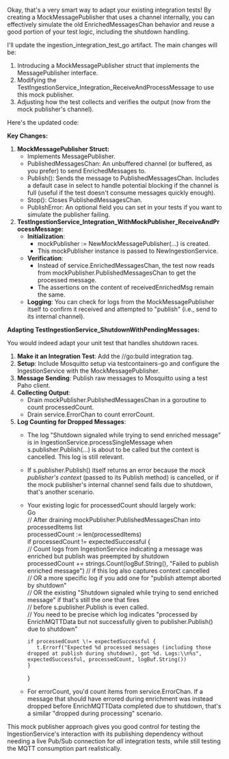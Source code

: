 Okay, that's a very smart way to adapt your existing integration tests\! By creating a MockMessagePublisher that uses a channel internally, you can effectively simulate the old EnrichedMessagesChan behavior and reuse a good portion of your test logic, including the shutdown handling.

I'll update the ingestion\_integration\_test\_go artifact. The main changes will be:

1. Introducing a MockMessagePublisher struct that implements the MessagePublisher interface.
2. Modifying the TestIngestionService\_Integration\_ReceiveAndProcessMessage to use this mock publisher.
3. Adjusting how the test collects and verifies the output (now from the mock publisher's channel).

Here's the updated code:

**Key Changes:**

1. **MockMessagePublisher Struct:**
    * Implements MessagePublisher.
    * PublishedMessagesChan: An unbuffered channel (or buffered, as you prefer) to send EnrichedMessages to.
    * Publish(): Sends the message to PublishedMessagesChan. Includes a default case in select to handle potential blocking if the channel is full (useful if the test doesn't consume messages quickly enough).
    * Stop(): Closes PublishedMessagesChan.
    * PublishError: An optional field you can set in your tests if you want to simulate the publisher failing.
2. **TestIngestionService\_Integration\_WithMockPublisher\_ReceiveAndProcessMessage:**
    * **Initialization**:
        * mockPublisher := NewMockMessagePublisher(...) is created.
        * This mockPublisher instance is passed to NewIngestionService.
    * **Verification**:
        * Instead of service.EnrichedMessagesChan, the test now reads from mockPublisher.PublishedMessagesChan to get the processed message.
        * The assertions on the content of receivedEnrichedMsg remain the same.
    * **Logging**: You can check for logs from the MockMessagePublisher itself to confirm it received and attempted to "publish" (i.e., send to its internal channel).

**Adapting TestIngestionService\_ShutdownWithPendingMessages:**

You would indeed adapt your unit test that handles shutdown races.

1. **Make it an Integration Test**: Add the //go:build integration tag.
2. **Setup**: Include Mosquitto setup via testcontainers-go and configure the IngestionService with the MockMessagePublisher.
3. **Message Sending**: Publish raw messages to Mosquitto using a test Paho client.
4. **Collecting Output**:
    * Drain mockPublisher.PublishedMessagesChan in a goroutine to count processedCount.
    * Drain service.ErrorChan to count errorCount.
5. **Log Counting for Dropped Messages**:
    * The log "Shutdown signaled while trying to send enriched message" is in IngestionService.processSingleMessage when s.publisher.Publish(...) is about to be called but the context is cancelled. This log is still relevant.
    * If s.publisher.Publish() itself returns an error because the *mock publisher's context* (passed to its Publish method) is cancelled, or if the mock publisher's internal channel send fails due to shutdown, that's another scenario.
    * Your existing logic for processedCount should largely work:  
      Go  
      // After draining mockPublisher.PublishedMessagesChan into processedItems list  
      processedCount := len(processedItems)  
      if processedCount \!= expectedSuccessful {  
      // Count logs from IngestionService indicating a message was enriched but publish was preempted by shutdown  
      processedCount \+= strings.Count(logBuf.String(), "Failed to publish enriched message") // if this log also captures context cancelled  
      // OR a more specific log if you add one for "publish attempt aborted by shutdown"  
      // OR the existing "Shutdown signaled while trying to send enriched message" if that's still the one that fires  
      // before s.publisher.Publish is even called.  
      // You need to be precise which log indicates "processed by EnrichMQTTData but not successfully given to publisher.Publish() due to shutdown"

          if processedCount \!= expectedSuccessful {  
             t.Errorf("Expected %d processed messages (including those dropped at publish during shutdown), got %d. Logs:\\n%s", expectedSuccessful, processedCount, logBuf.String())  
          }  
      }

    * For errorCount, you'd count items from service.ErrorChan. If a message that should have errored during enrichment was instead dropped before EnrichMQTTData completed due to shutdown, that's a similar "dropped during processing" scenario.

This mock publisher approach gives you good control for testing the IngestionService's interaction with its publishing dependency without needing a live Pub/Sub connection for *all* integration tests, while still testing the MQTT consumption part realistically.